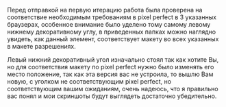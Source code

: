 Перед отправкой на первую итерацию работа была проверена на соответствие необходимым требованиям в pixel perfect в 3 указанных браузерах, особенное внимание было уделено тому самому левому нижнему декоративному углу, в приведенных папках можно наглядно увидеть, как данный элемент, соответствует макету во всех указанных в макете разрешениях.

Левый нижний декоративный угол изначально стоял так как хотите Вы, но для соответствия макету по pixel perfect нужно было изменять его место положение, так как эта версия вас не устроила, то вышлю Вам новую, с уголком не соответствующим pixel perfect, но соответствующим вашим ожиданиям, очень надеюсь, что я правильно вас понял и мои скриншоты будут выглядеть достаточно убедительно.

